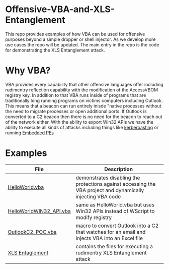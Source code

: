 # Offensive-VBA-and-XLS-Entanglement
This repo provides examples of how VBA can be used for offensive purposes beyond a simple dropper or shell injector. As we develop more use cases the repo will be updated. The main entry in the repo is the code for demonstrating the XLS Entanglement attack. 

# Why VBA?
VBA provides every capability that other offensive languages offer including rudimentry reflection capability with the modification of the AccessVBOM registry key. In addition to that VBA runs inside of programs that are traditionally long running programs on victims computers including Outlook. This means that a beacon can run entirely inisde "native processes without the need to migrate processes or open additional ports. If Outlook is converted to a C2 beacon then there is no need for the beacon to reach out of the network either. With the ability to export Win32 APIs we have the ability to execute all kinds of attacks including things like [kerberoasting](https://github.com/Adepts-Of-0xCC/VBA-macro-experiments/blob/main/kerberoast.vba) or running [Embedded PEs](https://github.com/itm4n/VBA-RunPE)

# Examples
| File | Description |
| ---  | --- |
| [HelloWorld.vba](../master/HelloWorld.vba)| demonstrates disabling the protections against accessing the VBA project and dynamically injecting VBA code|
| [HelloWorldWIN32_API.vba](../master/HelloWorld_WIN32API.vba)| same as HelloWorld.vba but uses Win32 APIs instead of WScript to modify registry|
| [OutlookC2_POC.vba](../master/OutlookC2_POC.vba)| macro to convert Outlook into a C2 that watches for an email and injects VBA into an Excel file|
| [XLS Entaglement](../master/XLS%20Entanglement)| contains the files for executing a rudimentry XLS Entanglement attack|
